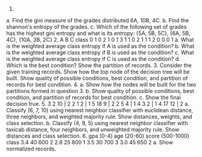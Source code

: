1.
  a. Find the gini measure of the grades distributed 6A, 10B, 4C.
  b. Find the shannon's entropy of the grades.
  c. Which of the following set of grades has the highest gini entropy and what is its entropy: {5A, 5B, 5C}, {6A, 5B, 4C}, {10A, 3B, 2C}
2.
  A B C class
  0 1 0 2
  1 0 1 3
  1 1 0 2
  1 1 1 2
  0 0 0 1
  a. What is the weighted average class entropy if A is used as the condition?
  b. What is the weighted average class entropy if B is used as the condition?
  c. What is the weighted average class entropy if C is used as the condition?
  d. Which is the best condition? Show the partition of records.
3.
  Consider the given training records. Show how the top node of the decision tree will be built. Show quality of possible conditions, best condition, and partition of records for best condition.
4.
  a. Show how the nodes will be built for the two partitions formed in question 3.
  b. Show quality of possible conditions, best condition, and partition of records for best condition.
  c. Show the final decision true.
5.
  3   2   10  | 2
  2   1   2   | 1
  5   18  9   | 2
  2   5   4   | 1
  4   3   2   | 1
  4   17  12  | 2
  a. Classify (6, 7, 10) using nearest neighbor classifier with euclidean distance, three neighbors, and weighted majority rule. Show distances, weights, and class selection.
  b. Classify (4, 9, 5) using nearest neighbor classifier with taxicab distance, four neighbors, and unweighted majority rule. Show distances and class selection.
6.
  gpa (0-4)   age (20-60)   score (500-1000)  class
  3.4         40            600               2
  2.8         25            800               1
  3.5         30            700               3
  3.0         45            650               2
  a. Show normalized records.
